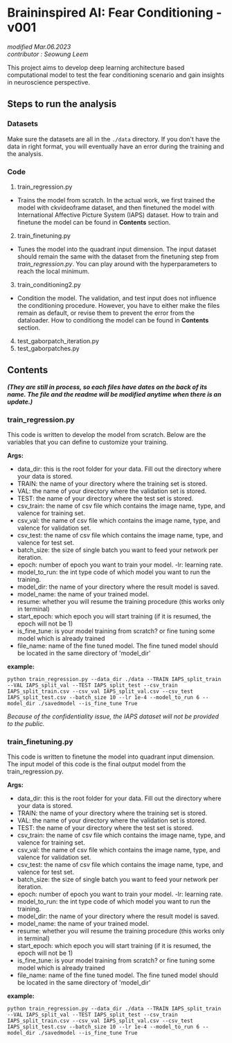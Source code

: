 # Braininspired AI: Fear Conditioning - v001

*modified Mar.06.2023* \
*contributor : Seowung Leem*

This project aims to develop deep learning architecture based computational model to test the fear conditioning scenario and gain insights in neuroscience perspective. 


## Steps to run the analysis

### Datasets

Make sure the datasets are all in the `./data` directory. If you don't have the data in right format, you will eventually have an error during the training and the analysis.



### Code
1. train_regression.py
- Trains the model from scratch. In the actual work, we first trained the model with ckvideoframe dataset, and then finetuned the model with International Affective Picture System (IAPS) dataset. How to train and finetune the model can be found in **Contents** section. 

2. train_finetuning.py
- Tunes the model into the quadrant input dimension. The input dataset should remain the same with the dataset from the finetuning step from *train_regression.py*. You can play around with the hyperparameters to reach the local minimum. 

3. train_conditioning2.py
- Condition the model. The validation, and test input does not influence the conditioning procedure. However, you have to either make the files remain as default, or revise them to prevent the error from the dataloader. How to conditiong the model can be found in **Contents** section. 

4. test_gaborpatch_iteration.py
5. test_gaborpatches.py


## Contents

***(They are still in process, so each files have dates on the back of its name. The file and the readme will be modified anytime when there is an update.)*** 


### train_regression.py

This code is written to develop the model from scratch. Below are the variables that you can define to customize your training. 

**Args:**
- data_dir: this is the root folder for your data. Fill out the directory where your data is stored.
- TRAIN: the name of your directory where the training set is stored.
- VAL: the name of your directory where the validation set is stored.
- TEST: the name of your directory where the test set is stored.
- csv_train: the name of csv file which contains the image name, type, and valence for training set. 
- csv_val: the name of csv file which contains the image name, type, and valence for validation set. 
- csv_test: the name of csv file which contains the image name, type, and valence for test set. 
- batch_size: the size of single batch you want to feed your network per iteration.
- epoch: number of epoch you want to train your model.
-lr: learning rate.
- model_to_run: the int type code of which model you want to run the training.
- model_dir: the name of your directory where the result model is saved. 
- model_name: the name of your trained model. 
- resume: whether you will resume the training procedure (this works only in terminal)
- start_epoch: which epoch you will start training (if it is resumed, the epoch will not be 1)
- is_fine_tune: is your model training from scratch? or fine tuning some model which is already trained
- file_name: name of the fine tuned model. The fine tuned model should be located in the same directory of 'model_dir'



**example:**
```
python train_regression.py --data_dir ./data --TRAIN IAPS_split_train --VAL IAPS_split_val --TEST IAPS_split_test --csv_train IAPS_split_train.csv --csv_val IAPS_split_val.csv --csv_test IAPS_split_test.csv --batch_size 10 --lr 1e-4 --model_to_run 6 --model_dir ./savedmodel --is_fine_tune True 
```

*Because of the confidentiality issue, the IAPS dataset will not be provided to the public.*

### train_finetuning.py

This code is written to finetune the model into quadrant input dimension. The input model of this code is the final output model from the train_regression.py. 

**Args:**
- data_dir: this is the root folder for your data. Fill out the directory where your data is stored.
- TRAIN: the name of your directory where the training set is stored.
- VAL: the name of your directory where the validation set is stored.
- TEST: the name of your directory where the test set is stored.
- csv_train: the name of csv file which contains the image name, type, and valence for training set. 
- csv_val: the name of csv file which contains the image name, type, and valence for validation set. 
- csv_test: the name of csv file which contains the image name, type, and valence for test set. 
- batch_size: the size of single batch you want to feed your network per iteration.
- epoch: number of epoch you want to train your model.
-lr: learning rate.
- model_to_run: the int type code of which model you want to run the training.
- model_dir: the name of your directory where the result model is saved. 
- model_name: the name of your trained model. 
- resume: whether you will resume the training procedure (this works only in terminal)
- start_epoch: which epoch you will start training (if it is resumed, the epoch will not be 1)
- is_fine_tune: is your model training from scratch? or fine tuning some model which is already trained
- file_name: name of the fine tuned model. The fine tuned model should be located in the same directory of 'model_dir'



**example:**
```
python train_regression.py --data_dir ./data --TRAIN IAPS_split_train --VAL IAPS_split_val --TEST IAPS_split_test --csv_train IAPS_split_train.csv --csv_val IAPS_split_val.csv --csv_test IAPS_split_test.csv --batch_size 10 --lr 1e-4 --model_to_run 6 --model_dir ./savedmodel --is_fine_tune True 
```
